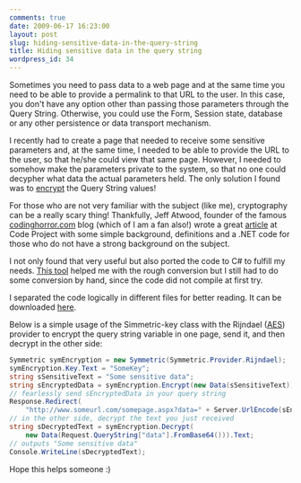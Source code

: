 ```yaml
---
comments: true
date: 2009-06-17 16:23:00
layout: post
slug: hiding-sensitive-data-in-the-query-string
title: Hiding sensitive data in the query string
wordpress_id: 34
---
```


Sometimes you need to pass data to a web page and at the same time you need to be able to provide a permalink to that URL to the user. In this case, you don't have any option other than passing those parameters through the Query String. Otherwise, you could use the Form, Session state, database or any other persistence or data transport mechanism.

I recently had to create a page that needed to receive some sensitive parameters and, at the same time, I needed to be able to provide the URL to the user, so that he/she could view that same page. However, I needed to somehow make the parameters private to the system, so that no one could decypher what data the actual parameters held. The only solution I found was to [encrypt](http://en.wikipedia.org/wiki/Cryptography) the Query String values!

For those who are not very familiar with the subject (like me), cryptography can be a really scary thing! Thankfully, Jeff Atwood, founder of the famous [codinghorror.com](/admin/Pages/www.codinghorror.com) blog (which of I am a fan also!) wrote a great [article](http://www.codeproject.com/KB/security/SimpleEncryption.aspx) at Code Project with some simple background, definitions and a .NET code for those who do not have a strong background on the subject.

I not only found that very useful but also ported the code to C# to fulfill my needs. [This tool](http://www.developerfusion.com/tools/convert/vb-to-csharp/) helped me with the rough conversion but I still had to do some conversion by hand, since the code did not compile at first try.

I separated the code logically in different files for better reading. It can be downloaded [here](http://www.felipel.com/files/Encryption.zip).

Below is a simple usage of the Simmetric-key class with the Rijndael ([AES](http://en.wikipedia.org/wiki/Advanced_Encryption_Standard)) provider to encrypt the query string variable in one page, send it, and then decrypt in the other side:

```c#
Symmetric symEncryption = new Symmetric(Symmetric.Provider.Rijndael);
symEncryption.Key.Text = "SomeKey";
string sSensitiveText = "Some sensitive data";
string sEncryptedData = symEncryption.Encrypt(new Data(sSensitiveText)).Base64;
// fearlessly send sEncryptedData in your query string
Response.Redirect(
    "http://www.someurl.com/somepage.aspx?data=" + Server.UrlEncode(sEncryptedData));
// in the other side, decrypt the text you just received
string sDecryptedText = symEncryption.Decrypt(
    new Data(Request.QueryString["data"].FromBase64())).Text;
// outputs "Some sensitive data"
Console.WriteLine(sDecryptedText);
```

Hope this helps someone :)
